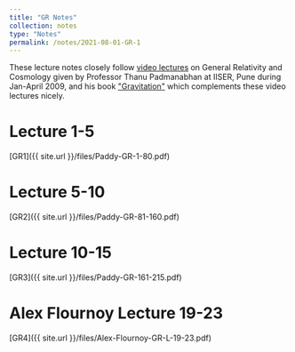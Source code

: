 ```yaml
---
title: "GR Notes"
collection: notes
type: "Notes"
permalink: /notes/2021-08-01-GR-1
---
```



These lecture notes closely follow [video lectures](https://youtube.com/playlist?list=PLfrsXbPUIUSB6xoXyIvVEHYiG-hVmJhHf) on General Relativity and Cosmology given by Professor Thanu Padmanabhan at IISER, Pune during Jan-April 2009, and his book ["Gravitation"](https://www.cambridge.org/core/books/gravitation/AE442EE4214091F5DB46499ECAD69E32) which complements these video lectures nicely. 

Lecture 1-5
======
[GR1]({{ site.url }}/files/Paddy-GR-1-80.pdf)


Lecture 5-10
======
[GR2]({{ site.url }}/files/Paddy-GR-81-160.pdf)


Lecture 10-15
======
[GR3]({{ site.url }}/files/Paddy-GR-161-215.pdf)


Alex Flournoy Lecture 19-23
======
[GR4]({{ site.url }}/files/Alex-Flournoy-GR-L-19-23.pdf)






